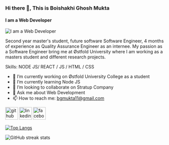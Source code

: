 ### Hi there 👋, This is Boishakhi Ghosh Mukta
#### I am a Web Developer
![I am a Web Developer](https://media.licdn.com/dms/image/D5616AQEkGgCWXRVW2Q/profile-displaybackgroundimage-shrink_200_800/0/1674485874284?e=1715817600&v=beta&t=oJbvGK77yL5kg7B68ZrlLY0pVniXt9RYXWZIZI9i2m0)

Second year master's student, future software Software Engineer, 4 months of experience as Quality Assurance Engineer as an internee. My passion as a Software Engineer bring me at Østfold University where I am working as a masters student and different research projects.

Skills: NODE JS/ REACT / JS / HTML / CSS

- 🔭 I’m currently working on Østfold University College as a student 
- 🌱 I’m currently learning Node JS 
- 👯 I’m looking to collaborate on Stratup Company 
- 💬 Ask me about Web Development 
- 📫 How to reach me: bgmukta11@gmail.com 


[<img src='https://cdn.jsdelivr.net/npm/simple-icons@3.0.1/icons/github.svg' alt='github' height='40'>](https://github.com/Boishakhi11)  [<img src='https://cdn.jsdelivr.net/npm/simple-icons@3.0.1/icons/linkedin.svg' alt='linkedin' height='40'>](https://www.linkedin.com/in/boishakhimukta/)  [<img src='https://cdn.jsdelivr.net/npm/simple-icons@3.0.1/icons/facebook.svg' alt='facebook' height='40'>](https://www.facebook.com/mukta.ghosh.9212)  

[![Top Langs](https://github-readme-stats.vercel.app/api/top-langs/?username=Boishakhi11)](https://github.com/anuraghazra/github-readme-stats)



![GitHub streak stats](https://streak-stats.demolab.com/?user=Boishakhi11)  

